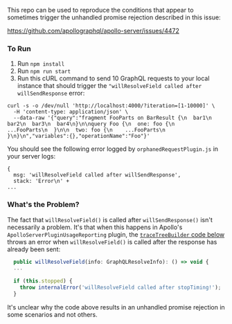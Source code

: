 This repo can be used to reproduce the conditions that appear to sometimes trigger the unhandled promise rejection described in this issue:

https://github.com/apollographql/apollo-server/issues/4472

### To Run

1. Run `npm install`
2. Run `npm run start`
3. Run this cURL command to send 10 GraphQL requests to your local instance that should trigger the `"willResolveField called after willSendResponse` error:
```shell
curl -s -o /dev/null 'http://localhost:4000/?iteration=[1-10000]' \
  -H 'content-type: application/json' \
  --data-raw '{"query":"fragment FooParts on BarResult {\n  bar1\n  bar2\n  bar3\n  bar4\n}\n\nquery Foo {\n  one: foo {\n    ...FooParts\n  }\n\n  two: foo {\n    ...FooParts\n  }\n}\n","variables":{},"operationName":"Foo"}'
```

You should see the following error logged by `orphanedRequestPlugin.js` in your server logs:

```
{
  msg: 'willResolveField called after willSendResponse',
  stack: 'Error\n' +
...
```

### What's the Problem?

The fact that `willResolveField()` is called after `willSendResponse()` isn't necessarily a problem.
It's that when this happens in Apollo's `ApolloServerPluginUsageReporting` plugin, the [`traceTreeBuilder` code below](https://github.com/apollographql/apollo-server/blob/main/packages/apollo-server-core/src/plugin/traceTreeBuilder.ts#L70-L72) throws an error when `willResolveField()` is called after the response has already been sent:


```javascript
  public willResolveField(info: GraphQLResolveInfo): () => void {
  ...
    
  if (this.stopped) {
    throw internalError('willResolveField called after stopTiming!');
  }
```

It's unclear why the code above results in an unhandled promise rejection in some scenarios and not others.
